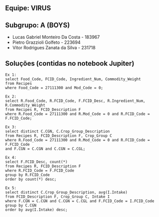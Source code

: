 ## Equipe: VIRUS


## Subgrupo: A  (BOYS)

- Lucas Gabriel Monteiro Da Costa - 183967 
- Pietro Grazzioli Golfeto - 223694 
- Vitor Rodrigues Zanata da Silva - 231718 

## Soluções (contidas no notebook Jupiter)

    Ex 1:
    select Food_Code, FCID_Code, Ingredient_Num, Commodity_Weight
    from Recipes
    where Food_Code = 27111300 and Mod_Code = 0;
    
    Ex 2:
    select R.Food_Code, R.FCID_Code, F.FCID_Desc, R.Ingredient_Num, R.Commodity_Weight
    from Recipes R, FCID_Description F
    where R.Food_Code = 27111300 and R.Mod_Code = 0 and R.FCID_Code = F.FCID_Code;
    
    Ex 3:
    select distinct C.CGN, C.Crop_Group_Description
    from Recipes R, FCID_Description F, Crop_Group C 
    where R.Food_Code = 27111300 and R.Mod_Code = 0 and R.FCID_Code = F.FCID_Code
    and F.CGN = C.CGN and C.CGN = C.CGL;
    
    Ex 4:
    select F.FCID_Desc, count(*)
    from Recipes R, FCID_Description F
    where R.FCID_Code = F.FCID_Code
    group by R.FCID_Code
    order by count(*) desc;
    
    Ex 5:
    select distinct C.Crop_Group_Description, avg(I.Intake) 
    from FCID_Description F, Crop_Group C, Intake I
    where F.CGN = C.CGN and C.CGN = C.CGL and F.FCID_Code = I.FCID_Code
    group by C.CGN
    order by avg(I.Intake) desc;


  
